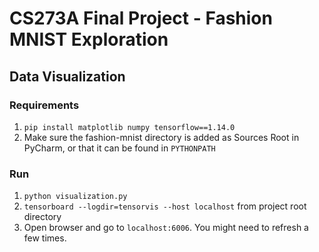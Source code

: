 # CS273A Final Project - Fashion MNIST Exploration

## Data Visualization

### Requirements

1. `pip install matplotlib numpy tensorflow==1.14.0`
2. Make sure the fashion-mnist directory is added as Sources Root in PyCharm, or that it can be found in `PYTHONPATH`

### Run 

1. `python visualization.py`
2. `tensorboard --logdir=tensorvis --host localhost` from project root directory
3. Open browser and go to `localhost:6006`. You might need to refresh a few times.
